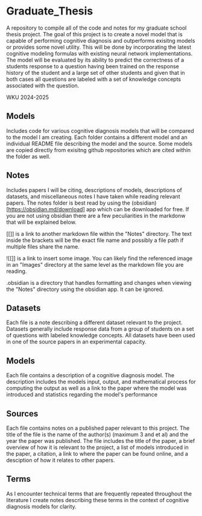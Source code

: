 # Graduate_Thesis
A repository to compile all of the code and notes for my graduate school thesis project. The goal of this project is to create a novel model that is capable of performing cognitive diagnosis and outperforms exisitng models or provides some novel utility. This will be done by incorporating the latest cognitive modeling formulas with existing neural network implementations. The model will be evaluated by its ability to predict the correctness of a students response to a question having been trained on the response history of the student and a large set of other students and given that in both cases all questions are labeled with a set of knowledge concepts associated with the question.

WKU 2024-2025

## Models
Includes code for various cognitive diagnosis models that will be compared to the model I am creating. Each folder contains a different model and an individual README file describing the model and the source. Some models are copied directly from exisitng github repositories which are cited within the folder as well.

## Notes
Includes papers I will be citing, descriptions of models, descriptions of datasets, and miscellaneous notes I have taken while reading relevant papers. The notes folder is best read by using the (obsidian)[https://obsidian.md/download] app which can be downloaded for free. If you are not using obsidian there are a few peculiarities in the markdonw that will be explained below.

[[<File Name>]] is a link to another markdown file within the "Notes" directory. The text inside the brackets will be the exact file name and possibly a file path if multiple files share the name.

![[<Image Name>]] is a link to insert some image. You can likely find the referenced image in an "Images" directory at the same level as the markdown file you are reading.

.obsidian is a directory that handles formatting and changes when viewing the "Notes" directory using the obsidian app. It can be ignored.

## Datasets
Each file is a note describing a different dataset relevant to the project. Datasets generally include response data from a group of students on a set of questions with labeled knowledge concepts. All datasets have been used in one of the source papers in an experimental capacity.

## Models
Each file contains a description of a cognitive diagnosis model. The description includes the models input, output, and mathematical process for computing the output as well as a link to the paper where the model was introduced and statistics regarding the model's performance

## Sources
Each file contains notes on a published paper relevant to this project. The title of the file is the name of the author(s) (maximum 3 and et al) and the year the paper was published. The file includes the title of the paper, a brief overview of how it is relevant to the project, a list of models introduced in the paper, a citation, a link to where the paper can be found online, and a desciption of how it relates to other papers.

## Terms
As I encounter technical terms that are frequently repeated throughout the literature I create notes describing these terms in the context of cognitive diagnosis models for clarity. 